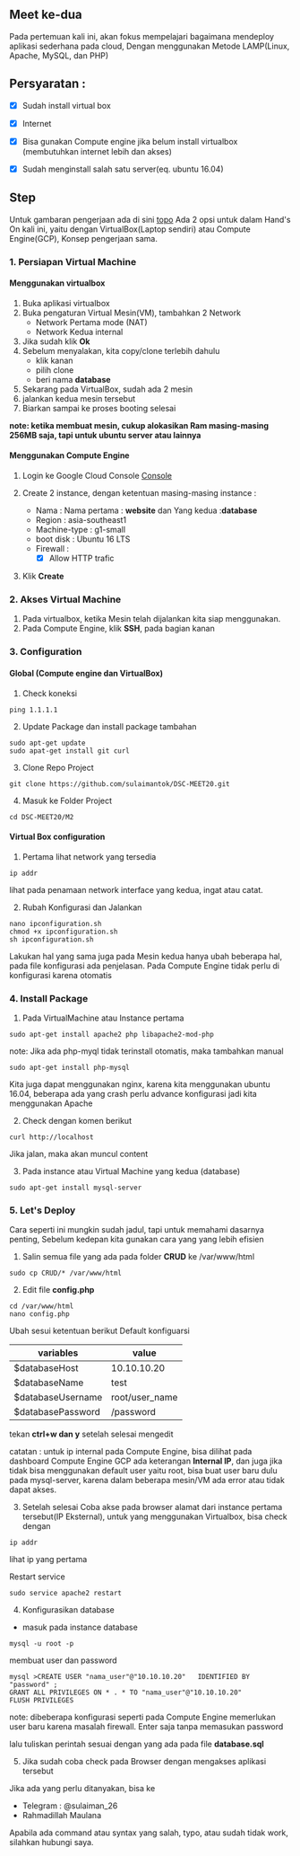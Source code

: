 ## Meet ke-dua

Pada pertemuan kali ini, akan fokus mempelajari bagaimana mendeploy aplikasi sederhana pada cloud, Dengan menggunakan Metode LAMP(Linux, Apache, MySQL, dan PHP)

## Persyaratan :
 - [x] Sudah install virtual box
 - [x] Internet
 - [x] Bisa gunakan Compute engine jika belum install virtualbox (membutuhkan internet lebih dan akses)
 - [x] Sudah menginstall salah satu server(eq. ubuntu 16.04)


## Step 
Untuk gambaran pengerjaan ada di sini [topo](topology.png)
Ada 2 opsi untuk dalam Hand's On kali ini, yaitu dengan VirtualBox(Laptop sendiri) atau Compute Engine(GCP), Konsep pengerjaan sama.

### 1. Persiapan Virtual Machine

#### Menggunakan virtualbox

1. Buka aplikasi virtualbox
2. Buka pengaturan Virtual Mesin(VM), tambahkan 2 Network
	- Network Pertama mode (NAT)
	- Network Kedua internal
3. Jika sudah klik **Ok**
4. Sebelum menyalakan, kita copy/clone terlebih dahulu
	- klik kanan
	- pilih clone
	- beri nama **database**
5. Sekarang pada VirtualBox, sudah ada 2 mesin
6. jalankan kedua mesin tersebut
4. Biarkan sampai ke proses booting selesai

**note: ketika membuat mesin, cukup alokasikan Ram masing-masing 256MB saja, tapi untuk ubuntu server atau lainnya**

#### Menggunakan Compute Engine 

1. Login ke Google Cloud Console [Console](https://console.cloud.google.com)

2. Create 2 instance, dengan ketentuan masing-masing instance :
	- Nama : Nama pertama : **website** dan  Yang kedua :**database** 
	- Region : asia-southeast1
	- Machine-type : g1-small
	- boot disk : Ubuntu 16 LTS
	- Firewall : 
		- [x] Allow HTTP trafic
3. Klik **Create**

### 2. Akses Virtual Machine

1. Pada virtualbox, ketika Mesin telah dijalankan kita siap menggunakan.
2. Pada Compute Engine, klik **SSH**, pada bagian kanan

### 3. Configuration

#### Global (Compute engine dan VirtualBox)
1. Check koneksi 
```
ping 1.1.1.1
```
2. Update Package dan install package tambahan
```
sudo apt-get update
sudo apat-get install git curl
```
3. Clone Repo Project
```
git clone https://github.com/sulaimantok/DSC-MEET20.git
```
4. Masuk ke Folder Project
```
cd DSC-MEET20/M2
```

#### Virtual Box configuration

1. Pertama lihat network yang tersedia

```
ip addr
```

lihat pada penamaan network interface yang kedua, ingat atau catat.

2. Rubah Konfigurasi dan Jalankan

```
nano ipconfiguration.sh
chmod +x ipconfiguration.sh
sh ipconfiguration.sh
```

Lakukan hal yang sama juga pada Mesin kedua hanya ubah beberapa hal, pada file konfigurasi ada penjelasan. Pada Compute Engine tidak perlu di konfigurasi karena otomatis

### 4. Install Package 

1. Pada VirtualMachine atau Instance pertama

```
sudo apt-get install apache2 php libapache2-mod-php
```
note: Jika ada php-myql tidak terinstall otomatis, maka tambahkan manual

```
sudo apt-get install php-mysql
```
Kita juga dapat menggunakan nginx, karena kita menggunakan ubuntu 16.04, beberapa ada yang crash perlu advance konfigurasi jadi kita menggunakan Apache

2. Check dengan komen berikut

```
curl http://localhost
```

Jika jalan, maka akan muncul content

3. Pada instance atau Virtual Machine yang kedua (database)

```
sudo apt-get install mysql-server
```

### 5. Let's Deploy

Cara seperti ini mungkin sudah jadul, tapi untuk memahami dasarnya penting, Sebelum kedepan kita gunakan cara yang yang lebih efisien

1. Salin semua file yang ada pada folder **CRUD** ke /var/www/html

```
sudo cp CRUD/* /var/www/html
```

2. Edit file **config.php**
```
cd /var/www/html
nano config.php
```

Ubah sesui ketentuan berikut
Default konfiguarsi

| variables | value |
| ------------- | ------------- |
| $databaseHost | 10.10.10.20  |
| $databaseName | test |
| $databaseUsername | root/user_name |
| $databasePassword |  /password|

tekan **ctrl+w dan y** setelah selesai mengedit

catatan : untuk ip internal pada Compute Engine, bisa dilihat pada dashboard Compute Engine GCP ada keterangan **Internal IP**, dan juga jika tidak bisa menggunakan default user yaitu root, bisa buat user baru dulu pada mysql-server, karena dalam beberapa mesin/VM ada error atau tidak dapat akses.

3. Setelah selesai Coba akse pada browser alamat dari instance pertama tersebut(IP Eksternal), untuk yang menggunakan Virtualbox, bisa check dengan

```
ip addr
```

lihat ip yang pertama 

Restart service
```
sudo service apache2 restart
```

4. Konfigurasikan database
- masuk pada instance database
```
mysql -u root -p
```
membuat user dan password
```
mysql >CREATE USER "nama_user"@"10.10.10.20"   IDENTIFIED BY   "password" ;
GRANT ALL PRIVILEGES ON * . * TO "nama_user"@"10.10.10.20"
FLUSH PRIVILEGES
```
note: dibeberapa konfigurasi seperti pada Compute Engine memerlukan user baru karena masalah firewall.
Enter saja tanpa memasukan password

lalu tuliskan perintah sesuai dengan yang ada pada file **database.sql**

5. Jika sudah coba check pada Browser dengan mengakses aplikasi tersebut


Jika ada yang perlu ditanyakan, bisa ke 
- Telegram  : @sulaiman_26
- Rahmadillah Maulana

Apabila ada command atau syntax yang salah, typo, atau sudah tidak work, silahkan hubungi saya.